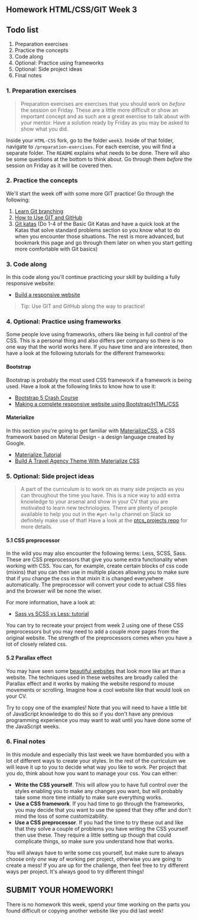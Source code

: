 ## Homework HTML/CSS/GIT Week 3

## Todo list

1. Preparation exercises
2. Practice the concepts
3. Code along
4. Optional: Practice using frameworks
5. Optional: Side project ideas
6. Final notes

### 1. Preparation exercises

> Preparation exercises are exercises that you should work on _before_ the session on Friday. These are a little more difficult or show an important concept and as such are a great exercise to talk about with your mentor. Have a solution ready by Friday as you may be asked to show what you did.

Inside your `HTML-CSS` fork, go to the folder `week3`. Inside of that folder, navigate to `/preparation-exercises`. For each exercise, you will find a separate folder. The `README` explains what needs to be done. There will also be some questions at the bottom to think about. Go through them _before_ the session on Friday as it will be covered then.

### 2. Practice the concepts

We'll start the week off with some more GIT practice! Go through the following:

1. [Learn Git branching](https://learngitbranching.js.org/)
2. [How to Use GIT and GitHub](https://eu.udacity.com/course/how-to-use-git-and-github--ud775)
3. [Git katas](https://github.com/eficode-academy/git-katas/blob/master/Overview.md) (Do 1-4 of the Basic Git Katas and have a quick look at the Katas that solve standard problems section so you know what to do when you encounter those situations. The rest is more advanced, but bookmark this page and go through them later on when you start getting more comfortable with Git basics)

### 3. Code along

In this code along you'll continue practicing your skill by building a fully responsive website:

- [Build a responsive website](https://www.youtube.com/watch?v=p0bGHP-PXD4)

> Tip: Use GIT and GitHub along the way to practice!

### 4. Optional: Practice using frameworks

Some people love using frameworks, others like being in full control of the CSS. This is a personal thing and also differs per company so there is no one way that the world works here. If you have time and are interested, then have a look at the following tutorials for the different frameworks:

#### Bootstrap

Bootstrap is probably the most used CSS framework if a framework is being used. Have a look at the following links to know how to use it:

- [Bootstrap 5 Crash Course](https://www.youtube.com/watch?v=4sosXZsdy-s)
- [Making a complete responsive website using Bootstrap/HTML/CSS](https://www.youtube.com/watch?v=zhllkjYYUVE)

#### Materialize

In this section you're going to get familiar with [MaterializeCSS](https://materializecss.com/), a CSS framework based on Material Design - a design language created by Google.

- [Materialize Tutorial](https://www.youtube.com/playlist?list=PL4cUxeGkcC9gGrbtvASEZSlFEYBnPkmff)
- [Build A Travel Agency Theme With Materialize CSS](https://www.youtube.com/watch?v=MaP3vO-vEsg)

### 5. Optional: Side project ideas

> A part of the curriculum is to work on as many side projects as you can throughout the time you have. This is a nice way to add extra knowledge to your arsenal and show in your CV that you are motivated to learn new technologies. There are plenty of people available to help you out in the `#get-help` channel on Slack so definitely make use of that! Have a look at the [ptcs_projects repo](https://github.com/Pixel-To-Code-Studio/ptc_projects/blob/main/README.md#project-2-a-try-out-application) for more details.

#### 5.1 CSS preprocessor

In the wild you may also encounter the following terms: Less, SCSS, Sass. These are CSS preprocessors that give you some extra functionality when working with CSS. You can, for example, create certain blocks of css code (mixins) that you can then use in multiple places allowing you to make sure that if you change the css in that mixin it is changed everywhere automatically. The preprocessor will convert your code to actual CSS files and the browser will be none the wiser.

For more information, have a look at:

- [Sass vs SCSS vs Less: tutorial](https://marksheet.io/sass-scss-less.html)

You can try to recreate your project from week 2 using one of these CSS preprocessors but you may need to add a couple more pages from the original website. The strength of the preprocessors comes when you have a lot of closely related css.

#### 5.2 Parallax effect

You may have seen some [beautiful websites](https://www.awwwards.com/30-great-websites-with-parallax-scrolling.html) that look more like art than a website. The techniques used in these websites are broadly called the Parallax effect and it works by making the website respond to mouse movements or scrolling. Imagine how a cool website like that would look on your CV.

Try to copy one of the examples! Note that you will need to have a little bit of JavaScript knowledge to do this so if you don't have any previous programming experience you may want to wait until you have done some of the JavaScript weeks.

### 6. Final notes

In this module and especially this last week we have bombarded you with a lot of different ways to create your styles. In the rest of the curriculum we will leave it up to you to decide what way you like to work. Per project that you do, think about how you want to manage your css. You can either:

- **Write the CSS yourself**. This will allow you to have full control over the styles enabling you to make any changes you want, but will probably take some more time initially to make sure everything works.
- **Use a CSS framework**. If you had time to go through the frameworks, you may decide that you want to use the speed that they offer and don't mind the loss of some customizability.
- **Use a CSS preprocessor**. If you had the time to try these out and like that they solve a couple of problems you have writing the CSS yourself then use these. They require a little setting up though that could complicate things, so make sure you understand how that works.

You will always have to write some css yourself, but make sure to always choose only _one_ way of working per project, otherwise you are going to create a mess! If you are up for the challenge, then feel free to try different ways per project. It's always good to try different things!

## SUBMIT YOUR HOMEWORK!

There is no homework this week, spend your time working on the parts you found difficult or copying another website like you did last week!
